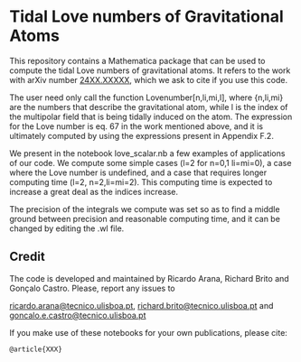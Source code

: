 # Tidal Love numbers of Gravitational Atoms
This repository contains a Mathematica package that can be used to compute the tidal Love numbers of gravitational atoms. It refers to the work with arXiv number [24XX.XXXXX](https://arxiv.org/abs/24XX.XXXXX), which we ask to cite if you use this code.

The user need only call the function Lovenumber[n,li,mi,l], where {n,li,mi} are the numbers that describe the gravitational atom, while l is the index of the multipolar field that is being tidally induced on the atom. The expression for the Love number is eq. 67 in the work mentioned above, and it is ultimately computed by using the expressions present in Appendix F.2.

We present in the notebook love_scalar.nb a few examples of applications of our code. We compute some simple cases (l=2 for n=0,1 li=mi=0), a case where the Love number is undefined, and a case that requires longer computing time (l=2, n=2,li=mi=2). This computing time is expected to increase a great deal as the indices increase.

The precision of the integrals we compute was set so as to find a middle ground between precision and reasonable computing time, and it can be changed by editing the .wl file.

## Credit

The code is developed and maintained by Ricardo Arana, Richard Brito and Gonçalo Castro. Please, report any issues to

ricardo.arana@tecnico.ulisboa.pt, richard.brito@tecnico.ulisboa.pt and goncalo.e.castro@tecnico.ulisboa.pt

If you make use of these notebooks for your own publications, please cite:
```
@article{XXX}
